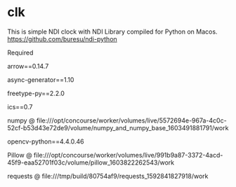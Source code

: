 # clk
This is simple NDI clock with NDI Library compiled for Python on Macos.
https://github.com/buresu/ndi-python

Required

arrow==0.14.7

async-generator==1.10

freetype-py==2.2.0

ics==0.7

numpy @ file:///opt/concourse/worker/volumes/live/5572694e-967a-4c0c-52cf-b53d43e72de9/volume/numpy_and_numpy_base_1603491881791/work

opencv-python==4.4.0.46

Pillow @ file:///opt/concourse/worker/volumes/live/991b9a87-3372-4acd-45f9-eaa52701f03c/volume/pillow_1603822262543/work

requests @ file:///tmp/build/80754af9/requests_1592841827918/work
